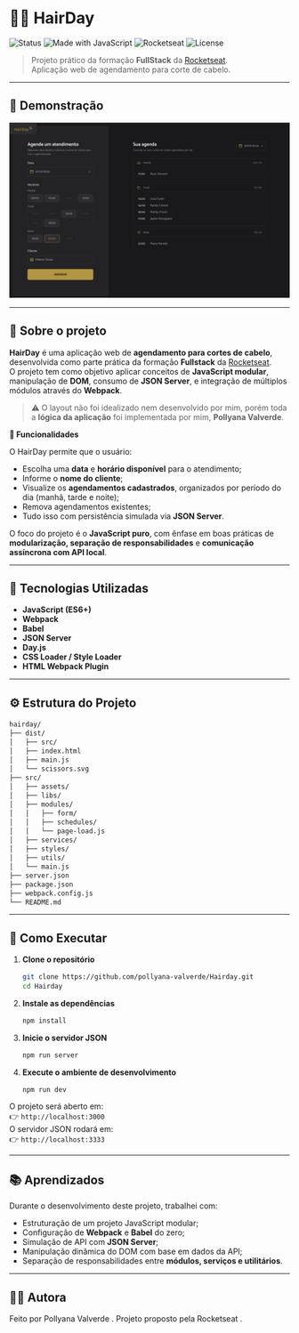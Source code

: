 # 💇‍♀️ HairDay

![Status](https://img.shields.io/badge/status-finalizado-success)
![Made with JavaScript](https://img.shields.io/badge/feito%20com-JavaScript-yellow)
![Rocketseat](https://img.shields.io/badge/Formação-Rocketseat-8257E5)
![License](https://img.shields.io/badge/license-MIT-blue)

> Projeto prático da formação **FullStack** da [Rocketseat](https://www.rocketseat.com.br/).  
> Aplicação web de agendamento para corte de cabelo.

---

## 📸 Demonstração

![preview do projeto](./dist/src/assets/preview-desktop.png)

---

## 📄 Sobre o projeto

**HairDay** é uma aplicação web de **agendamento para cortes de cabelo**, desenvolvida como parte prática da formação **Fullstack** da [Rocketseat](https://www.rocketseat.com.br/).  
O projeto tem como objetivo aplicar conceitos de **JavaScript modular**, manipulação de **DOM**, consumo de **JSON Server**, e integração de múltiplos módulos através do **Webpack**.

> ⚠️ O layout não foi idealizado nem desenvolvido por mim, porém toda a **lógica da aplicação** foi implementada por mim, **Pollyana Valverde**.

**🧠 Funcionalidades**

O HairDay permite que o usuário:
- Escolha uma **data** e **horário disponível** para o atendimento;
- Informe o **nome do cliente**;
- Visualize os **agendamentos cadastrados**, organizados por período do dia (manhã, tarde e noite);
- Remova agendamentos existentes;
- Tudo isso com persistência simulada via **JSON Server**.

O foco do projeto é o **JavaScript puro**, com ênfase em boas práticas de **modularização, separação de responsabilidades** e **comunicação assíncrona com API local**.

---

## 🧩 Tecnologias Utilizadas

- **JavaScript (ES6+)**
- **Webpack**
- **Babel**
- **JSON Server**
- **Day.js**
- **CSS Loader / Style Loader**
- **HTML Webpack Plugin**

---

## ⚙️ Estrutura do Projeto

```
hairday/
├── dist/
│   ├── src/
│   ├── index.html
│   ├── main.js
│   └── scissors.svg
├── src/
│   ├── assets/
│   ├── libs/
│   ├── modules/
│   │   ├── form/
│   │   ├── schedules/
│   │   └── page-load.js
│   ├── services/
│   ├── styles/
│   ├── utils/
│   └── main.js
├── server.json
├── package.json
├── webpack.config.js
└── README.md
```

---

## 🚀 Como Executar

1. **Clone o repositório**
   ```bash
   git clone https://github.com/pollyana-valverde/Hairday.git
   cd Hairday
   ```

2. **Instale as dependências**
   ```bash
   npm install
   ```

3. **Inicie o servidor JSON**
   ```bash
   npm run server
   ```

4. **Execute o ambiente de desenvolvimento**
   ```bash
   npm run dev
   ```

O projeto será aberto em:  
👉 `http://localhost:3000`  
O servidor JSON rodará em:  
👉 `http://localhost:3333`

---

## 📚 Aprendizados

Durante o desenvolvimento deste projeto, trabalhei com:
- Estruturação de um projeto JavaScript modular;
- Configuração de **Webpack** e **Babel** do zero;
- Simulação de API com **JSON Server**;
- Manipulação dinâmica do DOM com base em dados da API;
- Separação de responsabilidades entre **módulos, serviços e utilitários**.

---

## 👩‍💻 Autora

Feito por Pollyana Valverde
.
Projeto proposto pela Rocketseat
.
